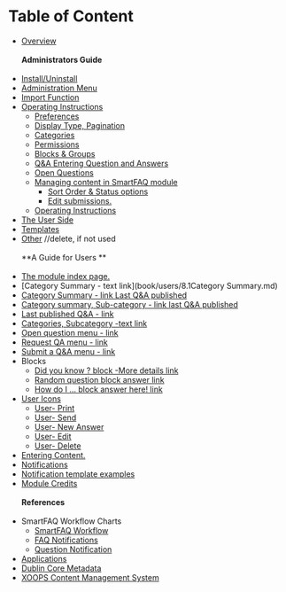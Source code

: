 # Table of Content

* [Overview](book/0introduction.md)<br>
<br>**Administrators Guide**<br><br>
* [Install/Uninstall](book/admin/1install.md)
* [Administration Menu](book/admin/2administration.md)
* [Import Function](book/admin/2import.md)
* [Operating Instructions](book/4.0operations.md)
    * [Preferences](book/admin/4.1preferences.md)
    * [Display Type, Pagination](book/admin/4.1preferences2.md) 
    * [Categories](book/admin/4.2categories.md)
    * [Permissions](book/admin/4.3permissions.md)
    * [Blocks & Groups](book/admin/4.4blocks.md)
    * [Q&A Entering Question and Answers](book/admin/4.5entering_q+a.md)
    * [Open Questions](book/admin/4.6openquestions.md)
    * [Managing content in SmartFAQ module](book/admin/4.7.0managingcontent.md)
        * [Sort Order & Status options](book/admin/4.7.1sortorder.md)
        * [Edit submissions.](book/admin/4.7.1editsubmission.md)
    * [Operating Instructions](book/admin/4operations4.md)
* [The User Side](book/5userside.md)
* [Templates](book/7templates.md)
* [Other](book/8other.md) //delete, if not used
<br><br>**A Guide for Users **<br><br>
* [The module index page.](book/users/8.0IndexPage.md)
* [Category Summary - text link](book/users/8.1Category Summary.md)
* [Category Summary - link Last Q&A published](book/users/credits.md)
* [Category summary, Sub-category - link last Q&A published](book/users/credits.md)
* [Last published Q&A - link](book/users/credits.md)
* [Categories, Subcategory -text link](book/users/credits.md)
* [Open question menu - link](book/users/credits.md)
* [Request QA menu - link](book/users/credits.md)
* [Submit a Q&A menu - link](book/users/credits.md)
* Blocks
    * [Did you know ? block -More details link](book/users/8.9Blocks.md)
    * [Random question block answer link](book/users/credits.md)
    * [How do I ... block answer here! link](book/users/credits.md)
* [User Icons](book/users/9.0UserIcons.md)
    * [User- Print](book/users/9.1User-Print.md)
    * [User- Send](book/users/9.2User-Send.md)
    * [User- New Answer](book/users/9.3User-NewAnswer.md)
    * [User- Edit](book/users/9.4User-Edit.md)
    * [User- Delete](book/users/9.5User-Delete.md)
* [Entering Content.](book/users/10EnterContent.md)
* [Notifications](book/users/11Notifications.md)
* [Notification template examples](book/users/11.1NotificationsTemplates.md)
* [Module Credits](book/9credits.md)
<br><br>**References**<br><br>
* SmartFAQ Workflow Charts
    * [SmartFAQ Workflow](book/references/workflow1.md)
    * [FAQ Notifications](book/references/workflow2.md)
    * [Question Notification](book/references/workflow3.md)
* [Applications](book/references/12.1Applications.md)
* [Dublin Core Metadata](book/references/12.2Dublin.md)
* [XOOPS Content Management System](book/references/12.4XOOPS.md)


